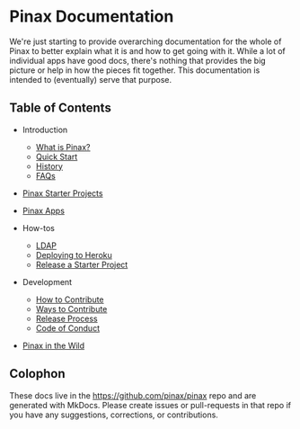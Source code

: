 # Pinax Documentation

We're just starting to provide overarching documentation for the whole of Pinax to better explain what it is and how to get going with it. While a lot of individual apps have good docs, there's nothing that provides the big picture or help in how the pieces fit together. This documentation is intended to (eventually) serve that purpose.


## Table of Contents

  * Introduction
    * [What is Pinax?](what_is_pinax.md)
    * [Quick Start](quick_start.md)
    * [History](history.md)
    * [FAQs](faq.md)
  * [Pinax Starter Projects](pinax_starter_projects.md)
  * [Pinax Apps](pinax_apps.md)
  * How-tos
    * [LDAP](how-tos/ldap.md)
    * [Deploying to Heroku](how-tos/deploy-to-heroku.md)
    * [Release a Starter Project](how-tos/release-starter-project.md)
  * Development
    * [How to Contribute](how_to_contribute.md)
    * [Ways to Contribute](ways_to_contribute.md)
    * [Release Process](release_process.md)
    * [Code of Conduct](code_of_conduct.md)
        
  * [Pinax in the Wild](in_the_wild.md)


## Colophon

These docs live in the <https://github.com/pinax/pinax> repo and are generated with MkDocs. Please create issues or pull-requests in that repo if you have any suggestions, corrections, or contributions.
